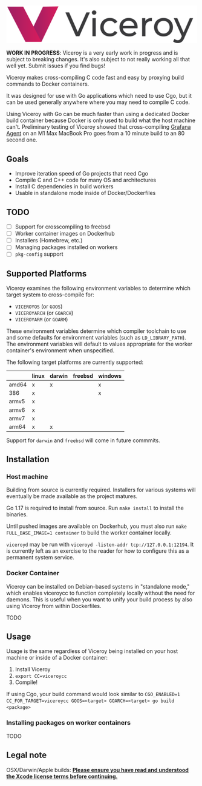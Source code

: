 <p align="center"><img src="docs/assets/logo_and_name.png" alt="Viceroy logo"></p>

**WORK IN PROGRESS**: Viceroy is a very early work in progress and is subject
to breaking changes. It's also subject to not really working all that well yet.
Submit issues if you find bugs!

Viceroy makes cross-compiling C code fast and easy by proxying build commands
to Docker containers.

It was designed for use with Go applications which need to use Cgo, but it can
be used generally anywhere where you may need to compile C code.

Using Viceroy with Go can be much faster than using a dedicated Docker build
container because Docker is only used to build what the host machine can't.
Preliminary testing of Viceroy showed that cross-compiling
[Grafana Agent](https://github.com/grafana/agent) on an M1 Max MacBook Pro goes
from a 10 minute build to an 80 second one.

## Goals

* Improve iteration speed of Go projects that need Cgo
* Compile C and C++ code for many OS and architectures
* Install C dependencies in build workers
* Usable in standalone mode inside of Docker/Dockerfiles

## TODO

- [ ] Support for crosscompiling to freebsd
- [ ] Worker container images on Dockerhub
- [ ] Installers (Homebrew, etc.)
- [ ] Managing packages installed on workers
- [ ] `pkg-config` support

## Supported Platforms

Viceroy examines the following environment variables to determine which target
system to cross-compile for:

* `VICEROYOS` (or `GOOS`)
* `VICEROYARCH` (or `GOARCH`)
* `VICEROYARM` (or `GOARM`)

These environment variables determine which compiler toolchain to use and some
defaults for environment variables (such as `LD_LIBRARY_PATH`). The environment
variables will default to values appropriate for the worker container's
environment when unspecified.

The following target platforms are currently supported:

|          | linux | darwin | freebsd | windows |
| -------- | ----- | ------ | ------- | ------- |
| amd64    |     x |      x |         |       x |
| 386      |     x |        |         |       x |
| armv5    |     x |        |         |         |
| armv6    |     x |        |         |         |
| armv7    |     x |        |         |         |
| arm64    |     x |      x |         |         |

Support for `darwin` and `freebsd` will come in future commmits.

## Installation

### Host machine

Building from source is currently required. Installers for various systems will
eventually be made available as the project matures.

Go 1.17 is required to install from source. Run `make install` to install the
binaries.

Until pushed images are available on Dockerhub, you must also run
`make FULL_BASE_IMAGE=1 container` to build the worker container locally.

`viceroyd` may be run with `viceroyd -listen-addr tcp://127.0.0.1:12194`. It is
currently left as an exercise to the reader for how to configure this as a
permanent system service.

### Docker Container

Viceroy can be installed on Debian-based systems in "standalone mode," which
enables viceroycc to function completely locally without the need for daemons.
This is useful when you want to unify your build process by also using Viceroy
from within Dockerfiles.

TODO

## Usage

Usage is the same regardless of Viceroy being installed on your host machine or
inside of a Docker container:

1. Install Viceroy
2. `export CC=viceroycc`
3. Compile!

If using Cgo, your build command would look similar to
`CGO_ENABLED=1 CC_FOR_TARGET=viceroycc GOOS=<target> GOARCH=<target> go build <package>`

### Installing packages on worker containers

TODO

## Legal note

OSX/Darwin/Apple builds:
**[Please ensure you have read and understood the Xcode license
   terms before continuing.](https://www.apple.com/legal/sla/docs/xcode.pdf)**
